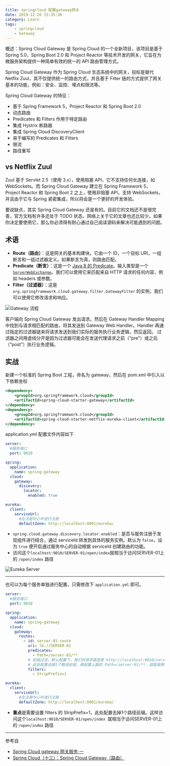 ```yaml
---
title: springcloud 配置gateway网关
date: 2019-12-26 15:35:30
category: Learn
tags:
    - springcloud
	- Gateway
---
```



概述：Spring Cloud Gateway 是 Spring Cloud 的一个全新项目，该项目是基于 Spring 5.0，Spring Boot 2.0 和 Project Reactor 等技术开发的网关，它旨在为微服务架构提供一种简单有效的统一的 API 路由管理方式。

Spring Cloud Gateway 作为 Spring Cloud 生态系统中的网关，目标是替代 Netflix Zuul，其不仅提供统一的路由方式，并且基于 Filter 链的方式提供了网关基本的功能，例如：安全、监控、埋点和限流等。

<!-- more -->



Spring Cloud Gateway 的特征：

- 基于 Spring Framework 5，Project Reactor 和 Spring Boot 2.0
- 动态路由
- Predicates 和 Filters 作用于特定路由
- 集成 Hystrix 断路器
- 集成 Spring Cloud DiscoveryClient
- 易于编写的 Predicates 和 Filters
- 限流
- 路径重写



## vs Netflix Zuul

Zuul 基于 Servlet 2.5（使用 3.x），使用阻塞 API，它不支持任何长连接，如 WebSockets。而 Spring Cloud Gateway 建立在 Spring Framework 5，Project Reactor 和 Spring Boot 2 之上，使用非阻塞 API，支持 WebSockets，并且由于它与 Spring 紧密集成，所以将会是一个更好的开发体验。

要说缺点，其实 Spring Cloud Gateway 还是有的。目前它的文档还不是很完善，官方文档有许多还处于 TODO 状态，网络上关于它的文章也还比较少。如果你决定要使用它，那么你必须得有耐心通过自己阅读源码来解决可能遇到的问题。



## 术语

- **Route（路由）**：这是网关的基本构建块。它由一个 ID，一个目标 URI，一组断言和一组过滤器定义。如果断言为真，则路由匹配。
- **Predicate（断言）**：这是一个 [Java 8 的 Predicate](http://docs.oracle.com/javase/8/docs/api/java/util/function/Predicate.html)。输入类型是一个 [`ServerWebExchange`](https://docs.spring.io/spring/docs/5.0.x/javadoc-api/org/springframework/web/server/ServerWebExchange.html)。我们可以使用它来匹配来自 HTTP 请求的任何内容，例如 headers 或参数。
- **Filter（过滤器）**：这是 `org.springframework.cloud.gateway.filter.GatewayFilter` 的实例，我们可以使用它修改请求和响应。



![Gateway 流程](1.png)



客户端向 Spring Cloud Gateway 发出请求。然后在 Gateway Handler Mapping 中找到与请求相匹配的路由，将其发送到 Gateway Web Handler。Handler 再通过指定的过滤器链来将请求发送到我们实际的服务执行业务逻辑，然后返回。
过滤器之间用虚线分开是因为过滤器可能会在发送代理请求之前（“pre”）或之后（“post”）执行业务逻辑。

## 实战

新建一个标准的 Spring Boot 工程，命名为 gateway，然后在 pom.xml 中引入以下依赖坐标

```xml
<dependency>
    <groupId>org.springframework.cloud</groupId>
    <artifactId>spring-cloud-starter-gateway</artifactId>
</dependency>
<dependency>
    <groupId>org.springframework.cloud</groupId>
    <artifactId>spring-cloud-starter-netflix-eureka-client</artifactId>
</dependency>
```

application.yml 配置文件内容如下

```yaml
server:
  #服务端口
  port: 9010

spring:
  application:
    name: spring-gateway
  cloud:
    gateway:
      discovery:
        locator:
          enabled: true

eureka:
  client:
    serviceUrl:
      #在注册中心中进行注册
      defaultZone: http://localhost:8001/eureka/
```

- `spring.cloud.gateway.discovery.locator.enabled`：是否与服务注册于发现组件进行结合，通过 serviceId 转发到具体的服务实例。默认为 `false`，设为 `true` 便开启通过服务中心的自动根据 serviceId 创建路由的功能。
- 访问这个`localhost:9010/SERVER-01/open/index`就相当于访问SERVER-01上的 `/open/index` 路径

![Eureka Server](2.png)

---

也可以为每个服务单独进行配置，只需修改下 `application.yml` 即可。

```yaml
server:
  #服务端口
  port: 9010

spring:
  application:
    name: spring-gateway
  cloud:
    gateway:
      routes:
        - id: server-01-route
          uri: lb://SERVER-01
          predicates:
            - Path=/server-01/**
          # 前缀过滤，默认配置下，我们的请求路径是 http://localhost:9010/service-01/** 这时会路由到指定的服务
          # 此处配置去掉1个路径前缀，再配置上面的 Path=/server-01/**，就能按照 http://localhost:9000/server-01/** 的方式访问了
          filters:
            - StripPrefix=1

eureka:
  client:
    serviceUrl:
      #在注册中心中进行注册
      defaultZone: http://localhost:8001/eureka/
```

- **重点**是需要设置 filters 的 StripPrefix=1，此处配置去掉1个路径前缀。这样访问这个`localhost:9010/SERVER-01/open/index `就相当于访问SERVER-01上的 `/open/index` 路径



---

参考自 

- [Spring Cloud gateway 网关服务 一](https://zhuanlan.zhihu.com/p/90116218)
- [Spring Cloud（十三）：Spring Cloud Gateway（路由）](https://windmt.com/2018/05/07/spring-cloud-13-spring-cloud-gateway-router/)

